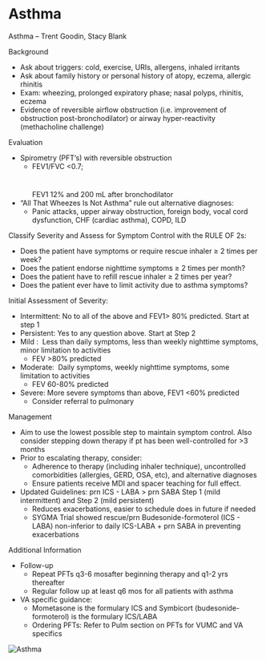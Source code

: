 # Asthma

Asthma – Trent Goodin, Stacy Blank

Background

-   Ask about triggers: cold, exercise, URIs, allergens, inhaled
    irritants
-   Ask about family history or personal history of atopy, eczema,
    allergic rhinitis
-   Exam: wheezing, prolonged expiratory phase; nasal polyps, rhinitis,
    eczema
-   Evidence of reversible airflow obstruction (i.e. improvement of
    obstruction post-bronchodilator) or airway hyper-reactivity
    (methacholine challenge)

Evaluation

-   Spirometry (PFT’s) with reversible obstruction
    -   FEV1/FVC \<0.7;
        #
        FEV1 12% and 200 mL after bronchodilator
-   “All That Wheezes Is Not Asthma” rule out alternative diagnoses:
    -   Panic attacks, upper airway obstruction, foreign body, vocal
        cord dysfunction, CHF (cardiac asthma), COPD, ILD

Classify Severity and Assess for Symptom Control with the RULE OF 2s:

-   Does the patient have symptoms or require rescue inhaler
    ≥
    2 times per week?
-   Does the patient endorse nighttime symptoms
    ≥
    2 times per month?
-   Does the patient have to refill rescue inhaler
    ≥
    2 times per year?
-   Does the patient ever have to limit activity due to asthma symptoms?

Initial Assessment of Severity:

-   Intermittent: No to all of the above and FEV1> 80% predicted. Start
    at step 1
-   Persistent: Yes to any question above. Start at Step 2
-   Mild
    :  Less than daily symptoms, less than weekly nighttime symptoms,
    minor limitation to activities
    -   FEV
        \>80% predicted
-   Moderate:  Daily symptoms, weekly nighttime symptoms, some
    limitation to activities
    -   FEV
        60-80% predicted
-   Severe: More severe symptoms than above, FEV1 \<60% predicted
    -   Consider
        referral to pulmonary

Management

-   Aim to use the lowest possible step to maintain symptom control.
    Also consider stepping down therapy if pt has been well-controlled
    for >3 months
-   Prior to escalating therapy, consider:
    -   Adherence to therapy (including inhaler technique), uncontrolled
        comorbidities (allergies, GERD, OSA, etc), and alternative
        diagnoses
    -   Ensure patients receive MDI and spacer teaching for full effect.
-   Updated Guidelines: prn ICS - LABA > prn SABA Step 1 (mild
    intermittent) and Step 2 (mild persistent)
    -   Reduces exacerbations, easier to schedule does in future if
        needed
    -   SYGMA Trial showed rescue/prn Budesonide-formoterol (ICS - LABA)
        non-inferior to daily ICS-LABA + prn SABA in preventing
        exacerbations

Additional Information

-   Follow-up
    -   Repeat
        PFTs q3-6 mosafter beginning therapy and q1-2 yrs thereafter
    -   Regular follow up at least q6 mos for all patients with asthma
-   VA specific guidance:
    -   Mometasone
        is the formulary ICS and Symbicort (budesonide-formoterol) is
        the formulary ICS/LABA
    -   Ordering
        PFTs: Refer to Pulm section on PFTs for VUMC and VA specifics

<img src="/sites/default/files/inline-images/Asthma.png" data-entity-type="file" data-entity-uuid="f657a07a-26a7-49a4-8f74-4b4bac5b73a7" alt="Asthma" />

